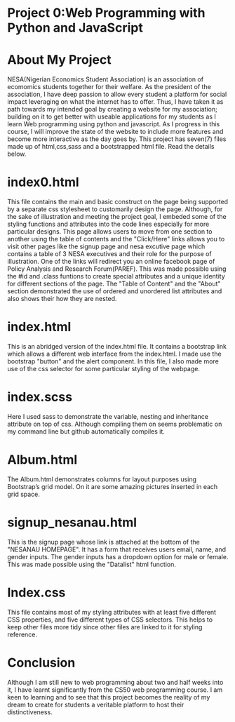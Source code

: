 # Project 0:Web Programming with Python and JavaScript

# About My Project

NESA(Nigerian Economics Student Association) is an association of ecomomics students together for their welfare. As the president of the association, I have deep passion to allow every student a platform for social impact leveraging on what the internet has to offer. Thus, I have taken it as path towards my intended goal by creating a website for my association; building on it to get better with useable applications for my students as I learn Web programming using python and javascript. As I progress in this course, I will improve the state of the website to include more features and become more interactive as the day goes by. This project has seven(7) files made up of html,css,sass and a bootstrapped html file. Read the details below.

# index0.html

This file contains the main and basic construct on the page being supported by a separate css stylesheet to customarily design the page. Although, for the sake of illustration and meeting the project goal, I embeded some of the styling functions and attributes into the code lines especially for more particular designs. This page allows users to move from one section to another using the table of contents and the "Click/Here" links allows you to visit other pages like the signup page and nesa excutive page which contains a table of 3 NESA executives and their role for the purpose of illustration. One of the links will redirect you an online facebook page of Policy Analysis and Research Forum(PAREF). This was made possible using the #id and .class funtions to create special attributes and a unique identity for different sections of the page. The "Table of Content" and the "About" section demonstrated the use of ordered and unordered list attributes and also shows their how they are nested. 

# index.html

This is an abridged version  of the index.html file. It contains a bootstrap link which allows a different web interface from the index.html. I made use the bootstrap "button" and the alert component. In this file, I also made more use of the css selector for some particular styling of the webpage.

# index.scss

Here I used sass to demonstrate the variable, nesting and inheritance attribute on top of css. Although compiling them on seems problematic on my command line but github automatically compiles it.

# Album.html

The Album.html demonstrates columns for layout purposes using Bootstrap’s grid model. On it are some amazing pictures inserted in each grid space.

# signup_nesanau.html

This is the signup page whose link is attached at the bottom of the "NESANAU HOMEPAGE". It has a form that receives users email, name, and gender inputs. The gender inputs has a dropdown option for male or female. This was made possible using the "Datalist" html function.

# Index.css
This file contains most of my styling attributes with at least five different CSS properties, and five different types of CSS selectors. This helps to keep other files more tidy since other files are linked to it for styling reference.

# Conclusion

Although I am still new to web programming about two and half weeks into it, I have learnt significantly from the CS50 web programming course. I am keen to learning and to see that this project becomes the reality of my dream to create for students a veritable platform to host their distinctiveness.

